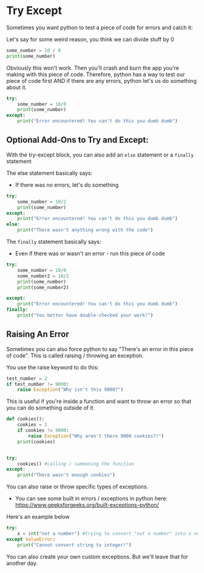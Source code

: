 # Try Except

Sometimes you want python to test a piece of code for errors and catch it: 

Let's say for some weird reason, you think we can divide stuff by 0
```python
some_number = 10 / 0
print(some_number)
```

Obviously this won't work. Then you'll crash and burn the app you're making with this piece of code.
Therefore, python has a way to test our piece of code first AND if there are any errors, python let's us do something about it. 

```python
try:
	some_number = 10/0
	print(some_number)
except:
	print("Error encountered! You can't do this you dumb dumb")

```

## Optional Add-Ons to Try and Except:
With the try-except block, you can also add an `else` statement or a `finally` statement

The else statement basically says:
- If there was no errors, let's do something

```python
try:
	some_number = 10/2
	print(some_number)
except:
	print("Error encountered! You can't do this you dumb dumb")
else:
	print("There wasn't anything wrong with the code")
```

The `finally` statement basically says:
- Even if there was or wasn't an error - run this piece of code

```python
try:
	some_number = 10/0
	some_number2 = 10/2
	print(some_number)
	print(some_number2)

except:
	print("Error encountered! You can't do this you dumb dumb")
finally:
	print("You better have double-checked your work!")

```


## Raising An Error

Sometimes you can also force python to say "There's an error in this piece of code". This is called raising / throwing an exception. 

You use the raise keyword to do this:

```python
test_number = 2
if test_number != 9000:
	raise Exception("Why isn't this 9000?") 

```

This is useful if you're inside a function and want to throw an error so that you can do something outside of it.

```python
def cookies():
	cookies = 2
	if cookies != 9000:
		raise Exception("Why aren't there 9000 cookies?!") 
	print(cookies)


try:
	cookies() #calling / summoning the function
except:
	print("There wasn't enough cookies")
```

You can also raise or throw specific types of exceptions. 
- You can see some built in errors / exceptions in python here: https://www.geeksforgeeks.org/built-exceptions-python/

Here's an example below
```python
try:
    x = int("not a number") #trying to convert "not a number" into a number
except ValueError:
    print("Cannot convert string to integer!")
```

You can also create your own custom exceptions. But we'll leave that for another day. 